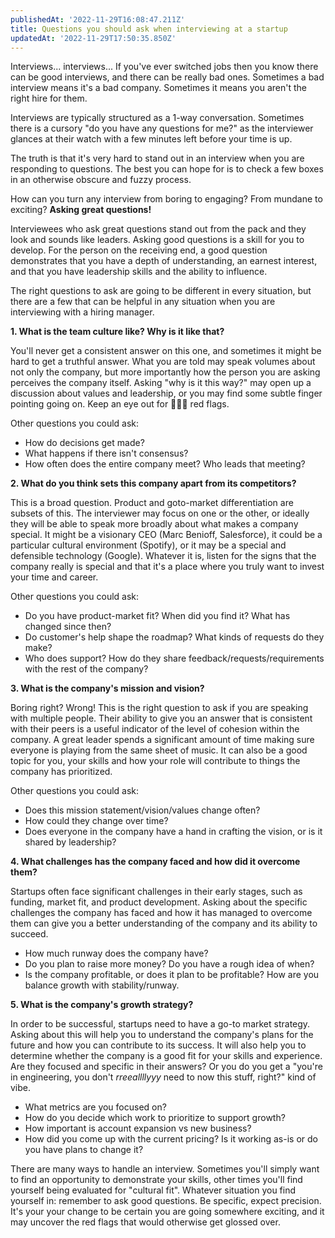 ```yaml
---
publishedAt: '2022-11-29T16:08:47.211Z'
title: Questions you should ask when interviewing at a startup
updatedAt: '2022-11-29T17:50:35.850Z'
---
```


Interviews... interviews... If you've ever switched jobs then you know there can be good interviews, and there can be really bad ones. Sometimes a bad interview means it's a bad company. Sometimes it means you aren't the right hire for them. 


Interviews are typically structured as a 1-way conversation. Sometimes there is a cursory "do you have any questions for me?" as the interviewer glances at their watch with a few minutes left before your time is up. 


The truth is that it's very hard to stand out in an interview when you are responding to questions. The best you can hope for is to check a few boxes in an otherwise obscure and fuzzy process. 


How can you turn any interview from boring to engaging? From mundane to exciting? **Asking great questions!** 


Interviewees who ask great questions stand out from the pack and they look and sounds like leaders. Asking good questions is a skill for you to develop. For the person on the receiving end, a good question demonstrates that you have a depth of understanding, an earnest interest, and that you have leadership skills and the ability to influence. 


The right questions to ask are going to be different in every situation, but there are a few that can be helpful in any situation when you are interviewing with a hiring manager. 


**1. What is the team culture like? Why is it like that?**


You'll never get a consistent answer on this one, and sometimes it might be hard to get a truthful answer. What you are told may speak volumes about not only the company, but more importantly how the person you are asking perceives the company itself. Asking "why is it this way?" may open up a discussion about values and leadership, or you may find some subtle finger pointing going on. Keep an eye out for 🚩🚩🚩 red flags.


Other questions you could ask:


* How do decisions get made?
* What happens if there isn't consensus?
* How often does the entire company meet? Who leads that meeting?


**2. What do you think sets this company apart from its competitors?**


This is a broad question. Product and goto-market differentiation are subsets of this. The interviewer may focus on one or the other, or ideally they will be able to speak more broadly about what makes a company special. It might be a visionary CEO (Marc Benioff, Salesforce), it could be a particular cultural environment (Spotify), or it may be a special and defensible technology (Google). Whatever it is, listen for the signs that the company really is special and that it's a place where you truly want to invest your time and career. 


Other questions you could ask:


* Do you have product-market fit? When did you find it? What has changed since then?
* Do customer's help shape the roadmap? What kinds of requests do they make?
* Who does support? How do they share feedback/requests/requirements with the rest of the company?


**3. What is the company's mission and vision?** 


Boring right? Wrong! This is the right question to ask if you are speaking with multiple people. Their ability to give you an answer that is consistent with their peers is a useful indicator of the level of cohesion within the company. A great leader spends a significant amount of time making sure everyone is playing from the same sheet of music. It can also be a good topic for you, your skills and how your role will contribute to things the company has prioritized.


Other questions you could ask:


* Does this mission statement/vision/values change often?
* How could they change over time?
* Does everyone in the company have a hand in crafting the vision, or is it shared by leadership?


**4. What challenges has the company faced and how did it overcome them?**


Startups often face significant challenges in their early stages, such as funding, market fit, and product development. Asking about the specific challenges the company has faced and how it has managed to overcome them can give you a better understanding of the company and its ability to succeed.


* How much runway does the company have?
* Do you plan to raise more money? Do you have a rough idea of when?
* Is the company profitable, or does it plan to be profitable? How are you balance growth with stability/runway.


**5. What is the company's growth strategy?**


In order to be successful, startups need to have a go-to market strategy. Asking about this will help you to understand the company's plans for the future and how you can contribute to its success. It will also help you to determine whether the company is a good fit for your skills and experience. Are they focused and specific in their answers? Or you do you get a "you're in engineering, you don't *rreeallllyyy* need to now this stuff, right?" kind of vibe.


* What metrics are you focused on?
* How do you decide which work to prioritize to support growth?
* How important is account expansion vs new business?
* How did you come up with the current pricing? Is it working as-is or do you have plans to change it?


There are many ways to handle an interview. Sometimes you'll simply want to find an opportunity to demonstrate your skills, other times you'll find yourself being evaluated for "cultural fit". Whatever situation you find yourself in: remember to ask good questions. Be specific, expect precision. It's your your change to be certain you are going somewhere exciting, and it may uncover the red flags that would otherwise get glossed over. 


